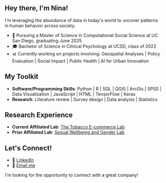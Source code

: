 ## Hey there, I'm Nina!


I'm leveraging the abundance of data in today's world to uncover patterns in human behavior across society.

- 🌊 Pursuing a Master of Science in Computational Social Science at UC San Diego, graduating June 2025
- 🎓 Bachelor of Science in Clinical Psychology at UCSD, class of 2022
- 📊 Currently working on projects involving: Geospatial Analyses | Policy Evaluation | Social Impact | Public Health | AI for Urban Innovation


## My Toolkit
- **Software/Programming Skills**: Python | R | SQL | QGIS | ArcGis | SPSS | Data Visualization | JavaScript | HTML | TensorFlow | Keras
- **Research**: Literature review | Survey design | Data analysis | Statistics
  
## Research Experience
- **Current Affiliated Lab**: [The Tobacco E-commerce Lab](https://www.tobaccoecommercelab.com)
- **Prior Affiliated Lab**: [Sexual Wellbeing and Gender Lab](https://dickenson.ucsd.edu/research/swag-lab)


## Let's Connect!
- 🤝 [LinkedIn](https://www.linkedin.com/in/nina-rice/)
- 📧 [Email me](mailto:nina.marie.rice@gmail.com)

I'm looking for the opportunity to connect with a great company!
